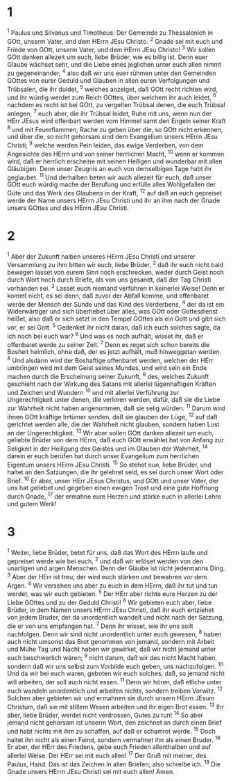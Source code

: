 # 1
<sup>1</sup> Paulus und Silvanus und Timotheus: Der Gemeinde zu Thessalonich in GOtt, unserm Vater, und dem HErrn JEsu Christo. <sup>2</sup> Gnade sei mit euch und Friede von GOtt, unserm Vater, und dem HErrn JEsu Christo! <sup>3</sup> Wir sollen GOtt danken allezeit um euch, liebe Brüder, wie es billig ist. Denn euer Glaube wächset sehr, und die Liebe eines jeglichen unter euch allen nimmt zu gegeneinander, <sup>4</sup> also daß wir uns euer rühmen unter den Gemeinden GOttes von eurer Geduld und Glauben in allen euren Verfolgungen und Trübsalen, die ihr duldet, <sup>5</sup> welches anzeiget, daß GOtt recht richten wird, und ihr würdig werdet zum Reich GOttes, über welchem ihr auch leidet, <sup>6</sup> nachdem es recht ist bei GOtt, zu vergelten Trübsal denen, die euch Trübsal anlegen, <sup>7</sup> euch aber, die ihr Trübsal leidet, Ruhe mit uns, wenn nun der HErr JEsus wird offenbart werden vom Himmel samt den Engeln seiner Kraft <sup>8</sup> und mit Feuerflammen, Rache zu geben über die, so GOtt nicht erkennen, und über die, so nicht gehorsam sind dem Evangelium unsers HErrn JEsu Christi; <sup>9</sup> welche werden Pein leiden, das ewige Verderben, von dem Angesichte des HErrn und von seiner herrlichen Macht, <sup>10</sup> wenn er kommen wird, daß er herrlich erscheine mit seinen Heiligen und wunderbar mit allen Gläubigen. Denn unser Zeugnis an euch von demselbigen Tage habt ihr geglaubet. <sup>11</sup> Und derhalben beten wir auch allezeit für euch, daß unser GOtt euch würdig mache der Berufung und erfülle alles Wohlgefallen der Güte und das Werk des Glaubens in der Kraft, <sup>12</sup> auf daß an euch gepreiset werde der Name unsers HErrn JEsu Christi und ihr an ihm nach der Gnade unsers GOttes und des HErrn JEsu Christi.

# 2
<sup>1</sup> Aber der Zukunft halben unseres HErrn JEsu Christi und unserer Versammlung zu ihm bitten wir euch, liebe Brüder, <sup>2</sup> daß ihr euch nicht bald bewegen lasset von eurem Sinn noch erschrecken, weder durch Geist noch durch Wort noch durch Briefe, als von uns gesandt, daß der Tag Christi vorhanden sei. <sup>3</sup> Lasset euch niemand verführen in keinerlei Weise! Denn er kommt nicht, es sei denn, daß zuvor der Abfall komme, und offenbaret werde der Mensch der Sünde und das Kind des Verderbens, <sup>4</sup> der da ist ein Widerwärtiger und sich überhebet über alles, was GOtt oder Gottesdienst heißet, also daß er sich setzt in den Tempel GOttes als ein Gott und gibt sich vor, er sei Gott. <sup>5</sup> Gedenket ihr nicht daran, daß ich euch solches sagte, da ich noch bei euch war? <sup>6</sup> Und was es noch aufhält, wisset ihr, daß er offenbaret werde zu seiner Zeit. <sup>7</sup> Denn es reget sich schon bereits die Bosheit heimlich, ohne daß, der es jetzt aufhält, muß hinweggetan werden. <sup>8</sup> Und alsdann wird der Boshaftige offenbaret werden, welchen der HErr umbringen wird mit dem Geist seines Mundes, und wird sein ein Ende machen durch die Erscheinung seiner Zukunft, <sup>9</sup> des, welches Zukunft geschieht nach der Wirkung des Satans mit allerlei lügenhaftigen Kräften und Zeichen und Wundern <sup>10</sup> und mit allerlei Verführung zur Ungerechtigkeit unter denen, die verloren werden, dafür, daß sie die Liebe zur Wahrheit nicht haben angenommen, daß sie selig würden. <sup>11</sup> Darum wird ihnen GOtt kräftige Irrtümer senden, daß sie glauben der Lüge, <sup>12</sup> auf daß gerichtet werden alle, die der Wahrheit nicht glauben, sondern haben Lust an der Ungerechtigkeit. <sup>13</sup> Wir aber sollen GOtt danken allezeit um euch, geliebte Brüder von dem HErrn, daß euch GOtt erwählet hat von Anfang zur Seligkeit in der Heiligung des Geistes und im Glauben der Wahrheit, <sup>14</sup> darein er euch berufen hat durch unser Evangelium zum herrlichen Eigentum unsers HErrn JEsu Christi. <sup>15</sup> So stehet nun, liebe Brüder, und haltet an den Satzungen, die ihr gelehret seid, es sei durch unser Wort oder Brief. <sup>16</sup> Er aber, unser HErr JEsus Christus, und GOtt und unser Vater, der uns hat geliebet und gegeben einen ewigen Trost und eine gute Hoffnung durch Gnade, <sup>17</sup> der ermahne eure Herzen und stärke euch in allerlei Lehre und gutem Werk!

# 3
<sup>1</sup> Weiter, liebe Brüder, betet für uns, daß das Wort des HErrn laufe und gepreiset werde wie bei euch, <sup>2</sup> und daß wir erlöset werden von den unartigen und argen Menschen. Denn der Glaube ist nicht jedermanns Ding. <sup>3</sup> Aber der HErr ist treu; der wird euch stärken und bewahren vor dem Argen. <sup>4</sup> Wir versehen uns aber zu euch in dem HErrn, daß ihr tut und tun werdet, was wir euch gebieten. <sup>5</sup> Der HErr aber richte eure Herzen zu der Liebe GOttes und zu der Geduld Christi! <sup>6</sup> Wir gebieten euch aber, liebe Brüder, in dem Namen unsers HErrn JEsu Christi, daß ihr euch entziehet von jedem Bruder, der da unordentlich wandelt und nicht nach der Satzung, die er von uns empfangen hat. <sup>7</sup> Denn ihr wisset, wie ihr uns sollt nachfolgen. Denn wir sind nicht unordentlich unter euch gewesen, <sup>8</sup> haben auch nicht umsonst das Brot genommen von jemand, sondern mit Arbeit und Mühe Tag und Nacht haben wir gewirket, daß wir nicht jemand unter euch beschwerlich wären; <sup>9</sup> nicht darum, daß wir des nicht Macht haben, sondern daß wir uns selbst zum Vorbilde euch geben, uns nachzufolgen. <sup>10</sup> Und da wir bei euch waren, geboten wir euch solches, daß, so jemand nicht will arbeiten, der soll auch nicht essen. <sup>11</sup> Denn wir hören, daß etliche unter euch wandeln unordentlich und arbeiten nichts, sondern treiben Vorwitz. <sup>12</sup> Solchen aber gebieten wir und ermahnen sie durch unsern HErrn JEsum Christum, daß sie mit stillem Wesen arbeiten und ihr eigen Brot essen. <sup>13</sup> Ihr aber, liebe Brüder, werdet nicht verdrossen, Gutes zu tun! <sup>14</sup> So aber jemand nicht gehorsam ist unserm Wort, den zeichnet an durch einen Brief und habt nichts mit ihm zu schaffen, auf daß er schamrot werde. <sup>15</sup> Doch haltet ihn nicht als einen Feind, sondern vermahnet ihn als einen Bruder. <sup>16</sup> Er aber, der HErr des Friedens, gebe euch Frieden allenthalben und auf allerlei Weise. Der HErr sei mit euch allen! <sup>17</sup> Der Gruß mit meiner, des Paulus, Hand. Das ist das Zeichen in allen Briefen; also schreibe ich. <sup>18</sup> Die Gnade unsers HErrn JEsu Christi sei mit euch allen! Amen.